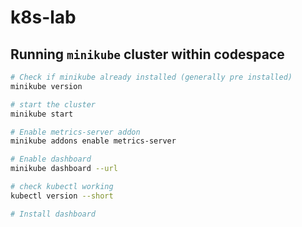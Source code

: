 # k8s-lab

## Running `minikube` cluster within codespace

```bash
# Check if minikube already installed (generally pre installed)
minikube version

# start the cluster
minikube start

# Enable metrics-server addon
minikube addons enable metrics-server

# Enable dashboard
minikube dashboard --url

# check kubectl working 
kubectl version --short

# Install dashboard

```
